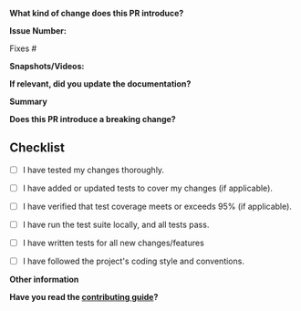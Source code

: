 <!--
Thank you for contributing to Caravan! Please provide the following details to help us review your pull request efficiently.
-->

**What kind of change does this PR introduce?**

<!-- E.g. a bugfix, feature, refactoring, etc… -->

**Issue Number:**

Fixes #<!--Add related issue number here.-->

**Snapshots/Videos:**

<!--Add snapshots or videos wherever possible.-->

**If relevant, did you update the documentation?**

<!--Add link to Talawa-Docs.-->

**Summary**

<!-- Explain the **motivation** for making this change. What existing problem does the pull request solve? -->
<!-- Try to link to an open issue for more information. -->

**Does this PR introduce a breaking change?**

<!-- If this PR introduces a breaking change, please describe the impact and a migration path for existing applications. -->

## Checklist
- [ ] I have tested my changes thoroughly.
- [ ] I have added or updated tests to cover my changes (if applicable).
- [ ] I have verified that test coverage meets or exceeds 95% (if applicable).
- [ ] I have run the test suite locally, and all tests pass.
- [ ] I have written tests for all new changes/features
- [ ] I have followed the project's coding style and conventions.



**Other information**

<!--Add extra information about this PR here-->

**Have you read the [contributing guide](https://github.com/caravan-bitcoin/caravan/blob/main/apps/coordinator/CONTRIBUTING.md)?**

<!--Yes or No-->